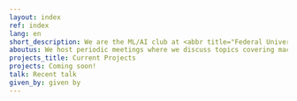 ```yaml
---
layout: index
ref: index
lang: en
short_description: We are the ML/AI club at <abbr title="Federal University of Santa Catarina - Brazil">UFSC</abbr>
aboutus: We host periodic meetings where we discuss topics covering machine learning, data science and a portion of software development.
projects_title: Current Projects
projects: Coming soon!
talk: Recent talk
given_by: given by
---
```


